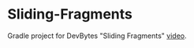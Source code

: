 Sliding-Fragments
=================

Gradle project for DevBytes "Sliding Fragments" [video](http://www.youtube.com/watch?v=xbl5cxfA1n4&list=PLWz5rJ2EKKc86y1CjAlexivfvOms6_0NC&index=26).
